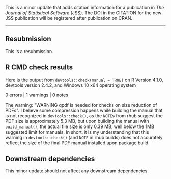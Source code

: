 This is a minor update that adds citation information for a publication in 
*The Journal of Statistical Software* (JSS). The DOI in the CITATION for the
new JSS publication will be registered after publication on CRAN.

-------

## Resubmission

This is a resubmission. 

## R CMD check results

Here is the output from `devtools::check(manual = TRUE)` on R Version 4.1.0,
devtools version 2.4.2, and Windows 10 x64 operating system

0 errors | 1 warnings | 0 notes

The warning: "WARNING qpdf is needed for checks on size reduction of PDFs". I
believe some compression happens while building the manual that is not recognized
in `devtools::check()`, as the `NOTE`s from rhub suggest the PDF size is approximately 
5.3 MB, but upon building the manual with `build_manual()`, the actual file size is
only 0.39 MB, well below the 1MB suggested limit for manuals. In short, it is my understanding that this
warning in `devtools::check()` (and `NOTE` in rhub builds) does not accurately
reflect the size of the final PDF manual installed upon package build.

## Downstream dependencies

This minor update should not affect any downstream dependencies.
